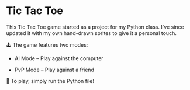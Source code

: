 # Tic Tac Toe
This Tic Tac Toe game started as a project for my Python class. I've since updated it with my own hand-drawn sprites to give it a personal touch.

🕹️ The game features two modes:

- AI Mode – Play against the computer

- PvP Mode – Play against a friend

🚀 To play, simply run the Python file!
